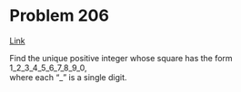 # Problem 206

[Link](https://projecteuler.net/problem=206)

Find the unique positive integer whose square has the form 1\_2\_3\_4\_5\_6\_7\_8\_9\_0,  
where each “\_” is a single digit.
